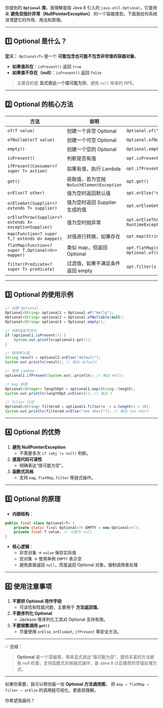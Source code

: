 你提到的 **`Optional` 类**，我理解是指 Java 8 引入的 `java.util.Optional`，它是用来 **避免空指针异常（NullPointerException）** 的一个容器类型。下面我给你系统讲清楚它的作用、用法和原理。

------

## 1️⃣ Optional 是什么？

**定义：**
 `Optional<T>` 是一个 **可能包含也可能不包含非空值的容器对象**。

- **如果值存在**：`isPresent()` 返回 `true`
- **如果值不存在（null）**：`isPresent()` 返回 `false`

> 主要目的是 **显式表达一个值可能为空**，避免 `null` 带来的 NPE。

------

## 2️⃣ Optional 的核心方法

| 方法                                                   | 说明                                      | 示例                                            |
| ------------------------------------------------------ | ----------------------------------------- | ----------------------------------------------- |
| `of(T value)`                                          | 创建一个非空 Optional                     | `Optional.of("Hello")`                          |
| `ofNullable(T value)`                                  | 创建一个可空 Optional                     | `Optional.ofNullable(maybeNull)`                |
| `empty()`                                              | 创建一个空的 Optional                     | `Optional.empty()`                              |
| `isPresent()`                                          | 判断是否有值                              | `opt.isPresent()`                               |
| `ifPresent(Consumer<? super T> action)`                | 如果有值，执行 Lambda                     | `opt.ifPresent(System.out::println)`            |
| `get()`                                                | 获取值，若为空抛 `NoSuchElementException` | `opt.get()`                                     |
| `orElse(T other)`                                      | 值为空时返回默认值                        | `opt.orElse("default")`                         |
| `orElseGet(Supplier<? extends T> supplier)`            | 值为空时返回 Supplier 生成的值            | `opt.orElseGet(() -> "generated")`              |
| `orElseThrow(Supplier<? extends X> exceptionSupplier)` | 值为空时抛异常                            | `opt.orElseThrow(() -> new RuntimeException())` |
| `map(Function<? super T,? extends U> mapper)`          | 对值进行转换，如果存在                    | `opt.map(String::length)`                       |
| `flatMap(Function<? super T,Optional<U>> mapper)`      | 类似 map，但返回 Optional                 | `opt.flatMap(s -> Optional.of(s.length()))`     |
| `filter(Predicate<? super T> predicate)`               | 过滤值，如果不满足条件返回 empty          | `opt.filter(s -> s.length() > 3)`               |

------

## 3️⃣ Optional 的使用示例

```java
// 创建 Optional
Optional<String> optional1 = Optional.of("Hello");
Optional<String> optional2 = Optional.ofNullable(null);
Optional<String> optional3 = Optional.empty();

// 判断值是否存在
if (optional1.isPresent()) {
    System.out.println(optional1.get());
}

// 使用默认值
String result = optional2.orElse("default");
System.out.println(result); // 输出 default

// 使用 Lambda
optional1.ifPresent(System.out::println); // 输出 Hello

// map 转换
Optional<Integer> lengthOpt = optional1.map(String::length);
System.out.println(lengthOpt.orElse(0)); // 输出 5

// filter 过滤
Optional<String> filtered = optional1.filter(s -> s.length() > 10);
System.out.println(filtered.orElse("too short")); // 输出 too short
```

------

## 4️⃣ Optional 的优势

1. **避免 NullPointerException**
   - 不需要多次 `if (obj != null)` 判断。
2. **提高代码可读性**
   - 明确表达“值可能为空”。
3. **函数式风格**
   - 支持 `map`, `flatMap`, `filter` 等链式操作。

------

## 5️⃣ Optional 的原理

- **内部结构**：

```java
public final class Optional<T> {
    private static final Optional<?> EMPTY = new Optional<>();
    private final T value; // 可能为 null
}
```

- **核心逻辑**：
  - 非空对象 → `value` 保存实际值
  - 空对象 → 使用单例 `EMPTY` 表示空
  - 避免直接返回 `null`，而是返回 Optional 对象，强制调用者处理

------

## 6️⃣ 使用注意事项

1. **不要把 Optional 用作字段**
   - 可读性和性能问题，主要用于 **方法返回值**。
2. **不要序列化 Optional**
   - Jackson 等序列化工具对 Optional 支持有限。
3. **不要频繁调用 `get()`**
   - 尽量使用 `orElse`, `orElseGet`, `ifPresent` 等安全方法。

------

✅ 总结：

> **Optional** 是一个容器类，用来显式表达“值可能为空”，提供丰富的方法避免 null 检查，支持函数式风格链式操作，是 Java 8 以后推荐的空值处理方式。

------

如果你需要，我可以帮你画一张 **Optional 方法调用图**，
 把 `map → flatMap → filter → orElse` 的调用链可视化，更直观理解。

你希望我画吗？